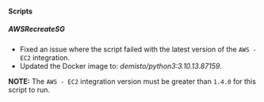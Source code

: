 
#### Scripts

##### AWSRecreateSG

- Fixed an issue where the script failed with the latest version of the `AWS - EC2` integration.
- Updated the Docker image to: *demisto/python3:3.10.13.87159*.
  
**NOTE:** The `AWS - EC2` integration version must be greater than `1.4.0` for this script to run.
